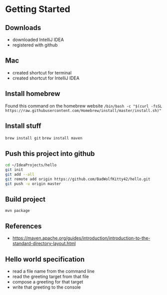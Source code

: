 # Getting Started

## Downloads
- downloaded IntelliJ IDEA
- registered with github

## Mac
- created shortcut for terminal
- created shortcut for IntelliJ IDEA

## Install homebrew
Found this command on the homebrew website
`/bin/bash -c "$(curl -fsSL https://raw.githubusercontent.com/Homebrew/install/master/install.sh)"`

## Install stuff
`brew install git`
`brew install maven`

## Push this project into github
```bash
cd ~/IdeaProjects/hello
git init
git add --all
git remote add origin https://github.com/BadWolfKitty42/hello.git
git push -u origin master
```

## Build project
`mvn package`

## References
- https://maven.apache.org/guides/introduction/introduction-to-the-standard-directory-layout.html

## Hello world specification
- read a file name from the command line
- read the greeting target from that file
- compose a greeting for that target
- write that greeting to the console